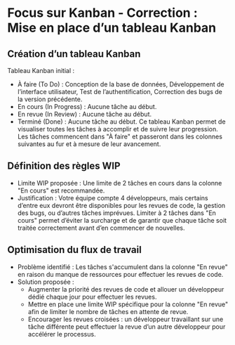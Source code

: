 # Focus sur Kanban - Correction : Mise en place d’un tableau Kanban

## Création d’un tableau Kanban

Tableau Kanban initial :

- À faire (To Do) : Conception de la base de données, Développement de l’interface utilisateur, Test de
  l’authentification, Correction des bugs de la version précédente.
- En cours (In Progress) : Aucune tâche au début.
- En revue (In Review) : Aucune tâche au début.
- Terminé (Done) : Aucune tâche au début.
  Ce tableau Kanban permet de visualiser toutes les tâches à accomplir et de suivre leur progression. Les tâches
  commencent dans "À faire" et passeront dans les colonnes suivantes au fur et à mesure de leur avancement.

## Définition des règles WIP

- Limite WIP proposée : Une limite de 2 tâches en cours dans la colonne "En cours" est recommandée.
- Justification : Votre équipe compte 4 développeurs, mais certains d’entre eux devront être disponibles pour les revues
  de code, la gestion des bugs, ou d’autres tâches imprévues. Limiter à 2 tâches dans "En cours" permet d’éviter la
  surcharge et de garantir que chaque tâche soit traitée correctement avant d’en commencer de nouvelles.

## Optimisation du flux de travail

- Problème identifié : Les tâches s'accumulent dans la colonne "En revue" en raison du manque de ressources pour
  effectuer les revues de code.
- Solution proposée :
    - Augmenter la priorité des revues de code et allouer un développeur dédié chaque jour pour effectuer les revues.
    - Mettre en place une limite WIP spécifique pour la colonne "En revue" afin de limiter le nombre de tâches en
      attente de revue.
    - Encourager les revues croisées : un développeur travaillant sur une tâche différente peut effectuer la revue d’un
      autre développeur pour accélérer le processus.
